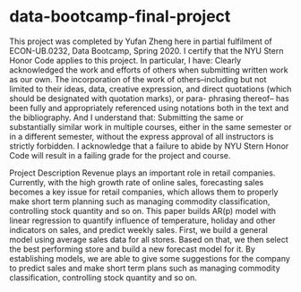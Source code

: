 # data-bootcamp-final-project
This project was completed by Yufan Zheng here in partial fulfilment of ECON-UB.0232, Data Bootcamp, Spring 2020. I certify that the NYU Stern Honor Code applies to this project. In particular, I have:
Clearly acknowledged the work and efforts of others when submitting written work as our own. The incorporation of the work of others–including but not limited to their ideas, data, creative expression, and direct quotations (which should be designated with quotation marks), or para- phrasing thereof– has been fully and appropriately referenced using notations both in the text and the bibliography.
And I understand that:
Submitting the same or substantially similar work in multiple courses, either in the same semester or in a different semester, without the express approval of all instructors is strictly forbidden.
I acknowledge that a failure to abide by NYU Stern Honor Code will result in a failing grade for the project and course.

Project Description
Revenue plays an important role in retail companies. Currently, with the high growth rate of online sales, forecasting sales becomes a key issue for retail companies, which allows them to properly make short term planning such as managing commodity classification, controlling stock quantity and so on.
This paper builds AR(p) model with linear regression to quantify influence of temperature, holiday and other indicators on sales, and predict weekly sales. First, we build a general model using average sales data for all stores. Based on that, we then select the best performing store and build a new forecast model for it.
By establishing models, we are able to give some suggestions for the company to predict sales and make short term plans such as managing commodity classification, controlling stock quantity and so on.
